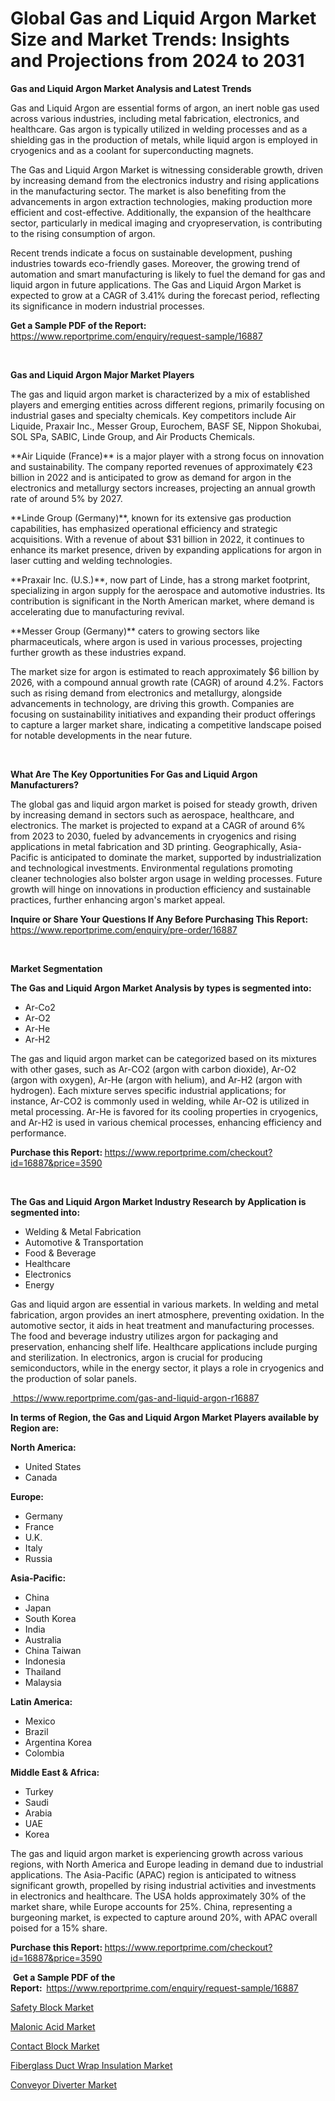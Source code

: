 <p><h1>Global Gas and Liquid Argon Market Size and Market Trends: Insights and Projections from 2024 to 2031</h1></p><p><strong>Gas and Liquid Argon Market Analysis and Latest Trends</strong></p>
<p><p>Gas and Liquid Argon are essential forms of argon, an inert noble gas used across various industries, including metal fabrication, electronics, and healthcare. Gas argon is typically utilized in welding processes and as a shielding gas in the production of metals, while liquid argon is employed in cryogenics and as a coolant for superconducting magnets. </p><p>The Gas and Liquid Argon Market is witnessing considerable growth, driven by increasing demand from the electronics industry and rising applications in the manufacturing sector. The market is also benefiting from the advancements in argon extraction technologies, making production more efficient and cost-effective. Additionally, the expansion of the healthcare sector, particularly in medical imaging and cryopreservation, is contributing to the rising consumption of argon.</p><p>Recent trends indicate a focus on sustainable development, pushing industries towards eco-friendly gases. Moreover, the growing trend of automation and smart manufacturing is likely to fuel the demand for gas and liquid argon in future applications. The Gas and Liquid Argon Market is expected to grow at a CAGR of 3.41% during the forecast period, reflecting its significance in modern industrial processes.</p></p>
<p><strong>Get a Sample PDF of the Report:&nbsp;</strong> <a href="https://www.reportprime.com/enquiry/request-sample/16887?utm_campaign=1088&utm_medium=2&utm_source=Github&utm_content=ia&utm_term=24122024&utm_id=gas-and-liquid-argon">https://www.reportprime.com/enquiry/request-sample/16887</a></p>
<p>&nbsp;</p>
<p><strong>Gas and Liquid Argon Major Market Players</strong></p>
<p><p>The gas and liquid argon market is characterized by a mix of established players and emerging entities across different regions, primarily focusing on industrial gases and specialty chemicals. Key competitors include Air Liquide, Praxair Inc., Messer Group, Eurochem, BASF SE, Nippon Shokubai, SOL SPa, SABIC, Linde Group, and Air Products Chemicals.</p><p>**Air Liquide (France)** is a major player with a strong focus on innovation and sustainability. The company reported revenues of approximately €23 billion in 2022 and is anticipated to grow as demand for argon in the electronics and metallurgy sectors increases, projecting an annual growth rate of around 5% by 2027.</p><p>**Linde Group (Germany)**, known for its extensive gas production capabilities, has emphasized operational efficiency and strategic acquisitions. With a revenue of about $31 billion in 2022, it continues to enhance its market presence, driven by expanding applications for argon in laser cutting and welding technologies.</p><p>**Praxair Inc. (U.S.)**, now part of Linde, has a strong market footprint, specializing in argon supply for the aerospace and automotive industries. Its contribution is significant in the North American market, where demand is accelerating due to manufacturing revival.</p><p>**Messer Group (Germany)** caters to growing sectors like pharmaceuticals, where argon is used in various processes, projecting further growth as these industries expand.</p><p>The market size for argon is estimated to reach approximately $6 billion by 2026, with a compound annual growth rate (CAGR) of around 4.2%. Factors such as rising demand from electronics and metallurgy, alongside advancements in technology, are driving this growth. Companies are focusing on sustainability initiatives and expanding their product offerings to capture a larger market share, indicating a competitive landscape poised for notable developments in the near future.</p></p>
<p>&nbsp;</p>
<p><strong>What Are The Key Opportunities For Gas and Liquid Argon Manufacturers?</strong></p>
<p><p>The global gas and liquid argon market is poised for steady growth, driven by increasing demand in sectors such as aerospace, healthcare, and electronics. The market is projected to expand at a CAGR of around 6% from 2023 to 2030, fueled by advancements in cryogenics and rising applications in metal fabrication and 3D printing. Geographically, Asia-Pacific is anticipated to dominate the market, supported by industrialization and technological investments. Environmental regulations promoting cleaner technologies also bolster argon usage in welding processes. Future growth will hinge on innovations in production efficiency and sustainable practices, further enhancing argon's market appeal.</p></p>
<p><strong>Inquire or Share Your Questions If Any Before Purchasing This Report:</strong> <a href="https://www.reportprime.com/enquiry/pre-order/16887?utm_campaign=1088&utm_medium=2&utm_source=Github&utm_content=ia&utm_term=24122024&utm_id=gas-and-liquid-argon">https://www.reportprime.com/enquiry/pre-order/16887</a></p>
<p>&nbsp;</p>
<p><strong>Market Segmentation</strong></p>
<p><strong>The Gas and Liquid Argon Market Analysis by types is segmented into:</strong></p>
<p><ul><li>Ar-Co2</li><li>Ar-O2</li><li>Ar-He</li><li>Ar-H2</li></ul></p>
<p><p>The gas and liquid argon market can be categorized based on its mixtures with other gases, such as Ar-CO2 (argon with carbon dioxide), Ar-O2 (argon with oxygen), Ar-He (argon with helium), and Ar-H2 (argon with hydrogen). Each mixture serves specific industrial applications; for instance, Ar-CO2 is commonly used in welding, while Ar-O2 is utilized in metal processing. Ar-He is favored for its cooling properties in cryogenics, and Ar-H2 is used in various chemical processes, enhancing efficiency and performance.</p></p>
<p><strong>Purchase this Report:&nbsp;</strong><a href="https://www.reportprime.com/checkout?id=16887&price=3590&utm_campaign=1088&utm_medium=2&utm_source=Github&utm_content=ia&utm_term=24122024&utm_id=gas-and-liquid-argon">https://www.reportprime.com/checkout?id=16887&price=3590</a></p>
<p>&nbsp;</p>
<p><strong>The Gas and Liquid Argon Market Industry Research by Application is segmented into:</strong></p>
<p><ul><li>Welding & Metal Fabrication</li><li>Automotive & Transportation</li><li>Food & Beverage</li><li>Healthcare</li><li>Electronics</li><li>Energy</li></ul></p>
<p><p>Gas and liquid argon are essential in various markets. In welding and metal fabrication, argon provides an inert atmosphere, preventing oxidation. In the automotive sector, it aids in heat treatment and manufacturing processes. The food and beverage industry utilizes argon for packaging and preservation, enhancing shelf life. Healthcare applications include purging and sterilization. In electronics, argon is crucial for producing semiconductors, while in the energy sector, it plays a role in cryogenics and the production of solar panels.</p></p>
<p><a href="https://www.reportprime.com/gas-and-liquid-argon-r16887?utm_campaign=1088&utm_medium=2&utm_source=Github&utm_content=ia&utm_term=24122024&utm_id=gas-and-liquid-argon">&nbsp;https://www.reportprime.com/gas-and-liquid-argon-r16887</a></p>
<p><strong>In terms of Region, the Gas and Liquid Argon Market Players available by Region are:</strong></p>
<p>
    <p> <strong> North America: </strong>
        <ul>
            <li>United States</li>
            <li>Canada</li>
        </ul>
        </p> 
    <p> <strong> Europe: </strong>
        <ul>
            <li>Germany</li>
            <li>France</li>
            <li>U.K.</li>
            <li>Italy</li>
            <li>Russia</li>
        </ul>
        </p> 
    <p> <strong> Asia-Pacific: </strong>
        <ul>
            <li>China</li>
            <li>Japan</li>
            <li>South Korea</li>
            <li>India</li>
            <li>Australia</li>
            <li>China Taiwan</li>
            <li>Indonesia</li>
            <li>Thailand</li>
            <li>Malaysia</li>
        </ul>
        </p> 
    <p> <strong> Latin America: </strong>
        <ul>
            <li>Mexico</li>
            <li>Brazil</li>
            <li>Argentina Korea</li>
            <li>Colombia</li>
        </ul>
        </p> 
    <p> <strong> Middle East & Africa: </strong>
        <ul>
            <li>Turkey</li>
            <li>Saudi</li>
            <li>Arabia</li>
            <li>UAE</li>
            <li>Korea</li>
        </ul>
    </p>
    </p>
<p><p>The gas and liquid argon market is experiencing growth across various regions, with North America and Europe leading in demand due to industrial applications. The Asia-Pacific (APAC) region is anticipated to witness significant growth, propelled by rising industrial activities and investments in electronics and healthcare. The USA holds approximately 30% of the market share, while Europe accounts for 25%. China, representing a burgeoning market, is expected to capture around 20%, with APAC overall poised for a 15% share.</p></p>
<p><strong>Purchase this Report: </strong><a href="https://www.reportprime.com/checkout?id=16887&price=3590&utm_campaign=1088&utm_medium=2&utm_source=Github&utm_content=ia&utm_term=24122024&utm_id=gas-and-liquid-argon">https://www.reportprime.com/checkout?id=16887&price=3590</a></p>
<p>&nbsp;<strong>Get a Sample PDF of the Report:&nbsp;&nbsp;</strong><a href="https://www.reportprime.com/enquiry/request-sample/16887?utm_campaign=1088&utm_medium=2&utm_source=Github&utm_content=ia&utm_term=24122024&utm_id=gas-and-liquid-argon">https://www.reportprime.com/enquiry/request-sample/16887</a></p>
<p><strong></strong></p>
<p><p><a href="https://www.linkedin.com/pulse/disruption-innovation-safety-block-industry-market-analysis-bw1pf?utm_campaign=1088&utm_medium=2&utm_source=Github&utm_content=ia&utm_term=24122024&utm_id=gas-and-liquid-argon">Safety Block Market</a></p><p><a href="https://github.com/domoniqueluoma76/Market-Research-Report-List-1/blob/main/malonic-acid-market.md?utm_campaign=1088&utm_medium=2&utm_source=Github&utm_content=ia&utm_term=24122024&utm_id=gas-and-liquid-argon">Malonic Acid Market</a></p><p><a href="https://www.linkedin.com/pulse/future-outlook-contact-block-market-size-estimated-g5kge?utm_campaign=1088&utm_medium=2&utm_source=Github&utm_content=ia&utm_term=24122024&utm_id=gas-and-liquid-argon">Contact Block Market</a></p><p><a href="https://github.com/barnickclara79/Market-Research-Report-List-1/blob/main/fiberglass-duct-wrap-insulation-market.md?utm_campaign=1088&utm_medium=2&utm_source=Github&utm_content=ia&utm_term=24122024&utm_id=gas-and-liquid-argon">Fiberglass Duct Wrap Insulation Market</a></p><p><a href="https://www.linkedin.com/pulse/global-conveyor-diverter-market-outlook-growth-trends-0xk4f?utm_campaign=1088&utm_medium=2&utm_source=Github&utm_content=ia&utm_term=24122024&utm_id=gas-and-liquid-argon">Conveyor Diverter Market</a></p></p>
